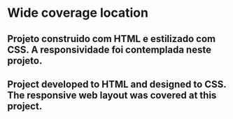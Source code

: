 <h1>Wide coverage location</h1>

<h2>Projeto construido com HTML e estilizado com CSS. A responsividade foi contemplada neste projeto.</h2>
<h2>Project developed to HTML and designed to CSS. The responsive web layout was covered at this project.</h2>


